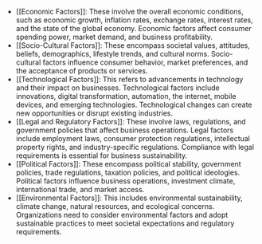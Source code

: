 - [[Economic Factors]]: These involve the overall economic conditions, such as economic growth, inflation rates, exchange rates, interest rates, and the state of the global economy. Economic factors affect consumer spending power, market demand, and business profitability.
- [[Socio-Cultural Factors]]: These encompass societal values, attitudes, beliefs, demographics, lifestyle trends, and cultural norms. Socio-cultural factors influence consumer behavior, market preferences, and the acceptance of products or services.
- [[Technological Factors]]: This refers to advancements in technology and their impact on businesses. Technological factors include innovations, digital transformation, automation, the internet, mobile devices, and emerging technologies. Technological changes can create new opportunities or disrupt existing industries.
- [[Legal and Regulatory Factors]]: These involve laws, regulations, and government policies that affect business operations. Legal factors include employment laws, consumer protection regulations, intellectual property rights, and industry-specific regulations. Compliance with legal requirements is essential for business sustainability.
- [[Political Factors]]: These encompass political stability, government policies, trade regulations, taxation policies, and political ideologies. Political factors influence business operations, investment climate, international trade, and market access.
- [[Environmental Factors]]: This includes environmental sustainability, climate change, natural resources, and ecological concerns. Organizations need to consider environmental factors and adopt sustainable practices to meet societal expectations and regulatory requirements.